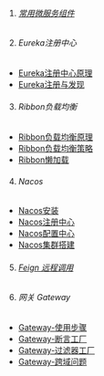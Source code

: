 1. ###### [常用微服务组件][001]
2. ###### Eureka注册中心
-  [Eureka注册中心原理][002]
-  [Eureka注册与发现][003]
3. ###### Ribbon负载均衡
-  [Ribbon负载均衡原理][004]
-  [Ribbon负载均衡策略][005]
-  [Ribbon懒加载][006]

4. ###### Nacos
-  [Nacos安装][007]
-  [Nacos注册中心][008]
-  [Nacos配置中心][009]
-  [Nacos集群搭建][010]

5. ###### [Feign 远程调用][011]

6. ###### 网关 Gateway
-  [Gateway-使用步骤][012]
-  [Gateway-断言工厂][013]
-  [Gateway-过滤器工厂][014]
-  [Gateway-跨域问题][015]

[001]: https://fgq233.github.io/md/springcloud/all
[002]: https://fgq233.github.io/md/springcloud/Eureka1
[003]: https://fgq233.github.io/md/springcloud/Eureka2
[004]: https://fgq233.github.io/md/springcloud/Ribbon1
[005]: https://fgq233.github.io/md/springcloud/Ribbon2
[006]: https://fgq233.github.io/md/springcloud/Ribbon3
[007]: https://fgq233.github.io/md/springcloud/nacos1
[008]: https://fgq233.github.io/md/springcloud/nacos2
[009]: https://fgq233.github.io/md/springcloud/nacos3
[010]: https://fgq233.github.io/md/springcloud/nacos4
[011]: https://fgq233.github.io/md/springcloud/feign
[012]: https://fgq233.github.io/md/springcloud/gateway1
[013]: https://fgq233.github.io/md/springcloud/gateway2
[014]: https://fgq233.github.io/md/springcloud/gateway3
[015]: https://fgq233.github.io/md/springcloud/gateway4
 
 
